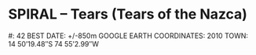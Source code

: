# SPIRAL – Tears (Tears of the Nazca)

#: 42
BEST DATE: +/-850m
GOOGLE EARTH COORDINATES: 2010
TOWN: 14 50’19.48″S 74 55’2.99″W